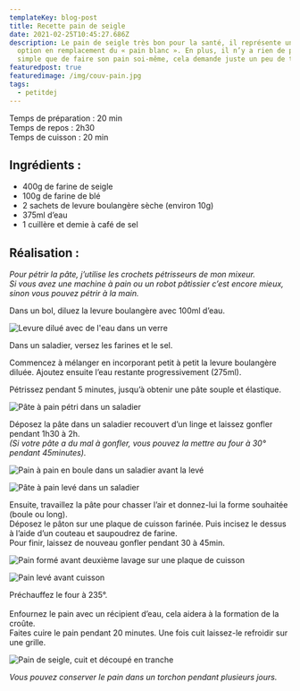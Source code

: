 ```yaml
---
templateKey: blog-post
title: Recette pain de seigle
date: 2021-02-25T10:45:27.686Z
description: Le pain de seigle très bon pour la santé, il représente une bonne
  option en remplacement du « pain blanc ». En plus, il n’y a rien de plus
  simple que de faire son pain soi-même, cela demande juste un peu de temps.
featuredpost: true
featuredimage: /img/couv-pain.jpg
tags:
  - petitdej
---
```


Temps de préparation : 20 min\
Temps de repos : 2h30\
Temps de cuisson : 20 min

## Ingrédients :

- 400g de farine de seigle
- 100g de farine de blé
- 2 sachets de levure boulangère sèche (environ 10g)
- 375ml d’eau
- 1 cuillère et demie à café de sel

## Réalisation :

_Pour pétrir la pâte, j’utilise les crochets pétrisseurs de mon mixeur.\
Si vous avez une machine à pain ou un robot pâtissier c’est encore mieux, sinon vous pouvez pétrir à la main._

Dans un bol, diluez la levure boulangère avec 100ml d’eau.

![Levure dilué avec de l'eau dans un verre ](/img/levure.jpg "Levure")

Dans un saladier, versez les farines et le sel.

Commencez à mélanger en incorporant petit à petit la levure boulangère diluée. Ajoutez ensuite l’eau restante progressivement (275ml).

Pétrissez pendant 5 minutes, jusqu’à obtenir une pâte souple et élastique.

![Pâte à pain pétri dans un saladier ](/img/pate-petri.jpg "Pétrissage de la pâte")

Déposez la pâte dans un saladier recouvert d’un linge et laissez gonfler pendant 1h30 à 2h.\
_(Si votre pâte a du mal à gonfler, vous pouvez la mettre au four à 30° pendant 45minutes)._

![Pain à pain en boule dans un saladier avant la levé](/img/pate.jpg "Pâte à pain ")

![Pâte à pain levé dans un saladier ](/img/pate-gonfle.jpg "Pâte à pain levé")

Ensuite, travaillez la pâte pour chasser l’air et donnez-lui la forme souhaitée (boule ou long).\
Déposez le pâton sur une plaque de cuisson farinée. Puis incisez le dessus à l’aide d’un couteau et saupoudrez de farine.\
Pour finir, laissez de nouveau gonfler pendant 30 à 45min.

![Pain formé avant deuxième lavage sur une plaque de cuisson ](/img/pain-1.jpg "Pain formé avant deuxième levage ")

![Pain levé avant cuisson ](/img/pain-avant-cuisson.jpg "Pain levé avant cuisson ")

Préchauffez le four à 235°.\
\
Enfournez le pain avec un récipient d’eau, cela aidera à la formation de la croûte.  \
Faites cuire le pain pendant 20 minutes. Une fois cuit laissez-le refroidir sur une grille.

![Pain de seigle, cuit et découpé en tranche ](/img/pain-fini.jpg "Pain de seigle ")

_Vous pouvez conserver le pain dans un torchon pendant plusieurs jours._
